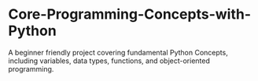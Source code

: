 # Core-Programming-Concepts-with-Python
A beginner friendly project covering fundamental Python Concepts, including variables, data types, functions, and object-oriented programming.
